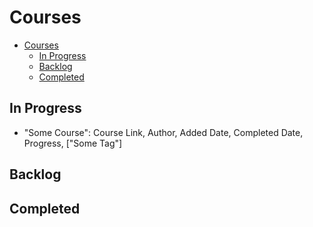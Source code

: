 # Courses

- [Courses](#courses)
  - [In Progress](#in-progress)
  - [Backlog](#backlog)
  - [Completed](#completed)

## In Progress

- "Some Course": Course Link, Author, Added Date, Completed Date, Progress, ["Some Tag"]

## Backlog

## Completed

